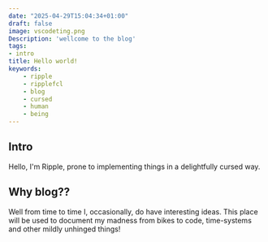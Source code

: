```yaml
---
date: "2025-04-29T15:04:34+01:00"
draft: false
image: vscodeting.png
Description: 'wellcome to the blog'
tags:
- intro
title: Hello world!
keywords:
    - ripple
    - ripplefcl
    - blog
    - cursed
    - human
    - being
---
```


## Intro

Hello, I'm Ripple, prone to implementing things in a delightfully cursed way.

## Why blog??

Well from time to time I, occasionally, do have interesting ideas.
This place will be used to document my madness from bikes to code, time-systems and other mildly unhinged things!




